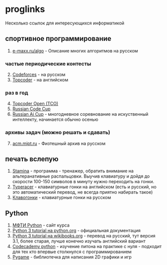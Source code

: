 # proglinks
Несколько ссылок для интересующихся информатикой

## спортивное программирование
1. [e-maxx.ru/algo](https://e-maxx.ru/algo/) - Описание многих алгоритмов на русском

### частые периодические контесты
2. [Codeforces](http://codeforces.com/) - на русском
3. [Topcoder](https://www.topcoder.com/) - на английском

### раз в год
4. [Topcoder Open (TCO)](https://www.topcoder.com/community/member-programs/topcoder-open/)
5. [Russian Code Cup](http://www.russiancodecup.ru)
6. [Russian Ai Cup](http://www.russianaicup.ru) - многодневное соревнование на искуственный интеллекту, начинается обычно осенью

### архивы задач (можно решать и сдавать)
7. [acm.mipt.ru](acm.mipt.ru) - Физтешный архив на русском

## печать вслепую
1. [Stamina](http://stamina.ru/) - программа - тренажер, обратить внимание на альтеранативные распальцовки. Выучив клавиатуру и дойдя до скорости 100-150 символов в минуту нужно переходить на гонки.
2. [Typeracer](http://play.typeracer.com/) - клавиатурные гонки на английском (есть и русский, но это автоматический перевод, не всегда приятно набирать такое)
3. [Клавогонки](http://klavogonki.ru/) - клавиатурные гонки на русском

## Python
1. [МФТИ Python](http://judge.mipt.ru/mipt_cs_on_python3/) - сайт курса
2. [Python 3 tutorial на python.org](https://docs.python.org/3/tutorial/) - официальная документация
3. [Python 3 tutorial на wikibooks.org](https://ru.wikibooks.org/wiki/Python/%D0%A3%D1%87%D0%B5%D0%B1%D0%BD%D0%B8%D0%BA_Python_3.1) - перевод на русский, тут версия 3.1, более старая, лучше конечно изучать английский вариант
4. [Codecademy python](https://www.codecademy.com/learn/learn-python) - изучение питона на практике с нуля - подходит для тех кто впервые столкнулся с программированием
5. [Pygame](https://www.pygame.org) - библиотечка для написания 2D графики и игр

